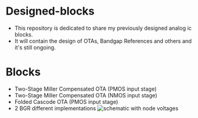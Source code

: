 # Designed-blocks
- This repository is dedicated to share my previously designed analog ic blocks.
- It will contain the design of OTAs, Bandgap References and others and it's still ongoing.

# Blocks
- Two-Stage Miller Compensated OTA (PMOS input stage)
- Two-Stage Miller Compensated OTA (NMOS input stage)
- Folded Cascode OTA (PMOS input stage)
- 2 BGR different implementations
![schematic with node voltages](https://user-images.githubusercontent.com/115364138/194717598-d8944139-938c-42f3-a630-c75250ebb0f8.png)
